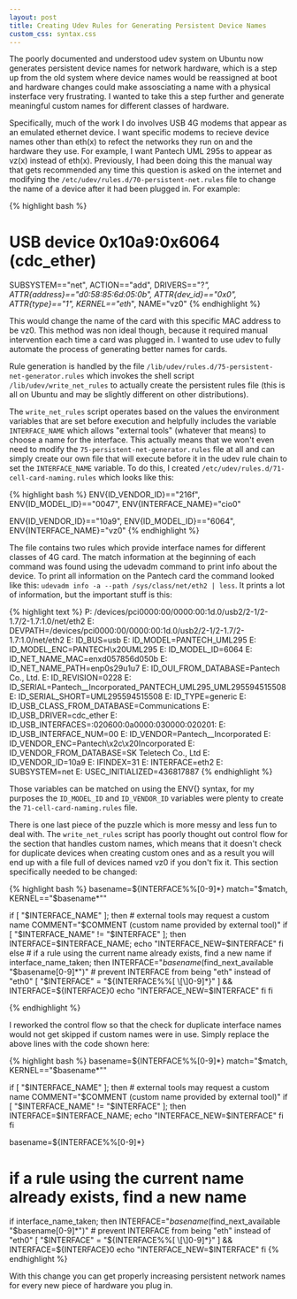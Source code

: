 ```yaml
---
layout: post
title: Creating Udev Rules for Generating Persistent Device Names
custom_css: syntax.css
---
```

The poorly documented and understood udev system on Ubuntu now generates persistent device names for network hardware, which is a step up from the old system where device names would be reassigned at boot and hardware changes could make assosciating a name with a physical insterface very frustrating. I wanted to take this a step further and generate meaningful custom names for different classes of hardware. 

Specifically, much of the work I do involves USB 4G modems that appear as an emulated ethernet device. I want specific modems to recieve device names other than eth(x) to refect the networks they run on and the hardware they use. For example, I want Pantech UML 295s to appear as vz(x) instead of eth(x). Previously, I had been doing this the manual way that gets recommended any time this question is asked on the internet and modifying the `/etc/udev/rules.d/70-persistent-net.rules` file to change the name of a device after it had been plugged in. For example:

{% highlight bash %}
# USB device 0x10a9:0x6064 (cdc_ether)
SUBSYSTEM=="net", ACTION=="add", DRIVERS=="?*", ATTR{address}=="d0:58:85:6d:05:0b", ATTR{dev_id}=="0x0", ATTR{type}=="1", KERNEL=="eth*", NAME="vz0"
{% endhighlight %}

This would change the name of the card with this specific MAC address to be vz0. This method was non ideal though, because it required manual intervention each time a card was plugged in. I wanted to use udev to fully automate the process of generating better names for cards. 

Rule generation is handled by the file `/lib/udev/rules.d/75-persistent-net-generator.rules` which invokes the shell script `/lib/udev/write_net_rules` to actually create the persistent rules file (this is all on Ubuntu and may be slightly different on other distributions).

The `write_net_rules` script operates based on the values the environment variables that are set before execution and helpfully includes the variable `INTERFACE_NAME` which allows "external tools" (whatever that means) to choose a name for the interface. This actually means that we won't even need to modify the `75-persistent-net-generator.rules` file at all and can simply create our own file that will execute before it in the udev rule chain to set the `INTERFACE_NAME` variable. To do this, I created `/etc/udev/rules.d/71-cell-card-naming.rules` which looks like this:

{% highlight bash %}
ENV{ID_VENDOR_ID}=="216f", ENV{ID_MODEL_ID}=="0047", ENV{INTERFACE_NAME}="cio0"

ENV{ID_VENDOR_ID}=="10a9", ENV{ID_MODEL_ID}=="6064", ENV{INTERFACE_NAME}="vz0"
{% endhighlight %}

The file contains two rules which provide interface names for different classes of 4G card. The match information at the beginning of each command was found using the udevadm command to print info about the device. To print all information on the Pantech card the command looked like this: `udevadm info -a --path /sys/class/net/eth2 | less`. It prints a lot of information, but the important stuff is this:

{% highlight text %}
P: /devices/pci0000:00/0000:00:1d.0/usb2/2-1/2-1.7/2-1.7:1.0/net/eth2
E: DEVPATH=/devices/pci0000:00/0000:00:1d.0/usb2/2-1/2-1.7/2-1.7:1.0/net/eth2
E: ID_BUS=usb
E: ID_MODEL=PANTECH_UML295
E: ID_MODEL_ENC=PANTECH\x20UML295
E: ID_MODEL_ID=6064
E: ID_NET_NAME_MAC=enxd057856d050b
E: ID_NET_NAME_PATH=enp0s29u1u7
E: ID_OUI_FROM_DATABASE=Pantech Co., Ltd.
E: ID_REVISION=0228
E: ID_SERIAL=Pantech__Incorporated_PANTECH_UML295_UML295594515508
E: ID_SERIAL_SHORT=UML295594515508
E: ID_TYPE=generic
E: ID_USB_CLASS_FROM_DATABASE=Communications
E: ID_USB_DRIVER=cdc_ether
E: ID_USB_INTERFACES=:020600:0a0000:030000:020201:
E: ID_USB_INTERFACE_NUM=00
E: ID_VENDOR=Pantech__Incorporated
E: ID_VENDOR_ENC=Pantech\x2c\x20Incorporated
E: ID_VENDOR_FROM_DATABASE=SK Teletech Co., Ltd
E: ID_VENDOR_ID=10a9
E: IFINDEX=31
E: INTERFACE=eth2
E: SUBSYSTEM=net
E: USEC_INITIALIZED=436817887
{% endhighlight %}

Those variables can be matched on using the ENV{} syntax, for my purposes the `ID_MODEL_ID` and `ID_VENDOR_ID` variables were plenty to create the `71-cell-card-naming.rules` file.

There is one last piece of the puzzle which is more messy and less fun to deal with. The `write_net_rules` script has poorly thought out control flow for the section that handles custom names, which means that it doesn't check for duplicate devices when creating custom ones and as a result you will end up with a file full of devices named vz0 if you don't fix it. This section specifically needed to be changed:

{% highlight bash %}
basename=${INTERFACE%%[0-9]*}
match="$match, KERNEL==\"$basename*\""

if [ "$INTERFACE_NAME" ]; then
    # external tools may request a custom name
    COMMENT="$COMMENT (custom name provided by external tool)"
    if [ "$INTERFACE_NAME" != "$INTERFACE" ]; then
        INTERFACE=$INTERFACE_NAME;
        echo "INTERFACE_NEW=$INTERFACE"
    fi
else
    # if a rule using the current name already exists, find a new name
    if interface_name_taken; then
        INTERFACE="$basename$(find_next_available "$basename[0-9]*")"
        # prevent INTERFACE from being "eth" instead of "eth0"
        [ "$INTERFACE" = "${INTERFACE%%[ \[\]0-9]*}" ] && INTERFACE=${INTERFACE}0
        echo "INTERFACE_NEW=$INTERFACE"
    fi
fi

{% endhighlight %}

I reworked the control flow so that the check for duplicate interface names would not get skipped if custom names were in use. Simply replace the above lines with the code shown here:

{% highlight bash %}
basename=${INTERFACE%%[0-9]*}
match="$match, KERNEL==\"$basename*\""

if [ "$INTERFACE_NAME" ]; then
    # external tools may request a custom name
    COMMENT="$COMMENT (custom name provided by external tool)"
    if [ "$INTERFACE_NAME" != "$INTERFACE" ]; then
        INTERFACE=$INTERFACE_NAME;
        echo "INTERFACE_NEW=$INTERFACE"
    fi
fi

basename=${INTERFACE%%[0-9]*}

# if a rule using the current name already exists, find a new name
if interface_name_taken; then
    INTERFACE="$basename$(find_next_available "$basename[0-9]*")"
    # prevent INTERFACE from being "eth" instead of "eth0"
    [ "$INTERFACE" = "${INTERFACE%%[ \[\]0-9]*}" ] && INTERFACE=${INTERFACE}0
    echo "INTERFACE_NEW=$INTERFACE"
fi
{% endhighlight %}

With this change you can get properly increasing persistent network names for every new piece of hardware you plug in.